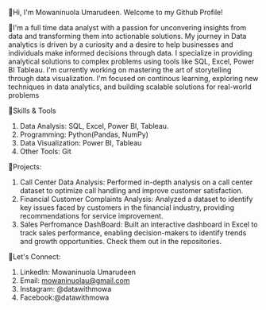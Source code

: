 👋Hi, I'm Mowaninuola Umarudeen. Welcome to my Github Profile!

🏸I'm a full time data analyst with a passion for unconvering insights from data and transforming them into actionable solutions.
My journey in  Data analytics is driven by a curiosity and a desire to help businesses and individuals make informed decisions through data.
I specialize in providing analytical solutions to complex problems using tools like SQL, Excel, Power BI Tableau.
I'm currently working on mastering the art of storytelling through data visualization.
I'm focused on continous learning, exploring new techniques in data analytics, and building scalable solutions for real-world problems

🚀Skills & Tools
1. Data Analysis: SQL, Excel, Power BI, Tableau.
2. Programming: Python(Pandas, NumPy)
3. Data Visualization: Power BI, Tableau
4. Other Tools: Git

🎯Projects:
1. Call Center Data Analysis: Performed in-depth analysis on a call center dataset to optimize call handling and improve customer satisfaction.
2. Financial Customer Complaints Analysis: Analyzed a dataset to identify key issues faced by customers in the financial industry, providing
recommendations for service improvement.
3. Sales Perfromance DashBoard: Built an interactive dashboard in Excel to track sales performance, enabling decision-makers to identify trends and growth opportunities.
Check them out in the repositories.

💬Let's Connect:
1. LinkedIn: Mowaninuola Umarudeen
2. Email: mowaninuolau@gmail.com
3. Instagram: @datawithmowa
4. Facebook:@datawithmowa


